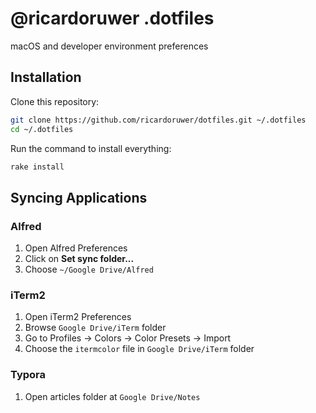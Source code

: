 # @ricardoruwer .dotfiles

macOS and developer environment preferences

## Installation

Clone this repository:

```bash
git clone https://github.com/ricardoruwer/dotfiles.git ~/.dotfiles
cd ~/.dotfiles
```

Run the command to install everything:

```bash
rake install
```

## Syncing Applications

### Alfred

1. Open Alfred Preferences
2. Click on **Set sync folder...**
3. Choose `~/Google Drive/Alfred`

### iTerm2

1. Open iTerm2 Preferences
2. Browse `Google Drive/iTerm` folder
3. Go to Profiles -> Colors -> Color Presets -> Import
4. Choose the `itermcolor` file in `Google Drive/iTerm` folder

### Typora

1. Open articles folder at `Google Drive/Notes`
